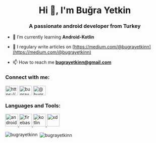 <h1 align="center">Hi 👋, I'm Buğra Yetkin</h1>
<h3 align="center">A passionate android developer from Turkey</h3>



- 🌱 I’m currently learning **Android-Kotlin**

- 📝 I regulary write articles on [https://medium.com/@bugrayetkinn](https://medium.com/@bugrayetkinn)

- 📫 How to reach me **bugrayetkinn@gmail.com**

<h3 align="left">Connect with me:</h3>
<p align="left">
<a href="https://www.linkedin.com/in/buğra-yetkin-055005190/" target="blank"><img align="center" src="https://img-premium.flaticon.com/png/512/174/174857.png?token=exp=1621156381~hmac=6100ef271e3ee1bf63a8422d9554250b" alt="https://www.linkedin.com/in/buğra-yetkin-055005190/" height="30" width="40" /></a>
<a href="https://instagram.com/bugrayetkinn" target="blank"><img align="center" src="https://cdn.jsdelivr.net/npm/simple-icons@3.0.1/icons/instagram.svg" alt="bugrayetkinn" height="30" width="40" /></a>
<a href="https://medium.com/@bugrayetkinn" target="blank"><img align="center" src="https://cdn.jsdelivr.net/npm/simple-icons@3.0.1/icons/medium.svg" alt="@bugrayetkinn" height="30" width="40" /></a>
</p>

<h3 align="left">Languages and Tools:</h3>
<p align="left"> <a href="https://developer.android.com" target="_blank"> <img src="https://cdn.redmondpie.com/wp-content/uploads/2012/10/android-logo.png" alt="android" width="40" height="40"/> </a> <a href="https://firebase.google.com/" target="_blank"> <img src="https://www.vectorlogo.zone/logos/firebase/firebase-icon.svg" alt="firebase" width="40" height="40"/> </a> <a href="https://kotlinlang.org" target="_blank"> <img src="https://www.vectorlogo.zone/logos/kotlinlang/kotlinlang-icon.svg" alt="kotlin" width="40" height="40"/> </a> <a href="https://www.adobe.com/products/xd.html" target="_blank"> <img src="https://cdn.worldvectorlogo.com/logos/adobe-xd.svg" alt="xd" width="40" height="40"/> </a> </p>

<p><img align="left" src="https://github-readme-stats.vercel.app/api/top-langs?username=bugrayetkinn&show_icons=true&locale=en&layout=compact" alt="bugrayetkinn" /></p>

<p>&nbsp;<img align="center" src="https://github-readme-stats.vercel.app/api?username=bugrayetkinn&show_icons=true&locale=en" alt="bugrayetkinn" /></p>

